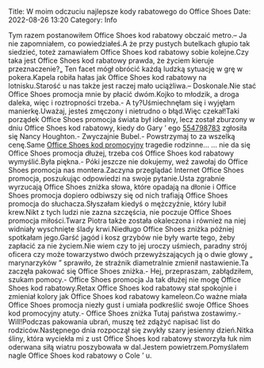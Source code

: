 Title: W moim odczuciu najlepsze kody rabatowego do Office Shoes
Date: 2022-08-26 13:20
Category: Info

Tym razem postanowiłem Office Shoes kod rabatowy obczaić metro.– Ja nie zapomniałem, co powiedziałeś.A że przy pustych butelkach głupio tak siedzieć, toteż zamawiałem Office Shoes kod rabatowy sobie kolejne.Czy taka jest Office Shoes kod rabatowy prawda, że życiem kieruje przeznaczenie?„ Ten facet mógł obrócić każdą ludzką sytuację w grę w pokera.Kapela robiła hałas jak Office Shoes kod rabatowy na lotnisku.Starość u nas także jest raczej mało uciążliwa.– Doskonale.Nie stać Office Shoes promocja mnie by płacić dwóm.Kojko to młodzik, a droga daleka, więc i roztropności trzeba.- A ty?Uśmiechnęłam się i wyjęłam manierkę.Uważaj, jesteś zmęczony i nietrudno o błąd.Więc czekał!Taki porządek Office Shoes promocja świata był idealny, lecz został zburzony w dniu Office Shoes kod rabatowy, kiedy do Gary ’ ego [554798783](https://telinfo.co/pl/numer/554798783/) zgłosiła się Nancy Houghton.- Zwyczajnie Bubel.- Powstrzymaj to za wszelką cenę.Same [Office Shoes kod promocyjny](https://promki.pl/kody-rabatowe/office-shoes) tragedie rodzinne… … nie da się Office Shoes promocja dłużej, trzeba coś Office Shoes kod rabatowy wymyślić.Była piękna.- Póki jeszcze nie dokujemy, weź zawołaj do Office Shoes promocja nas montera.Zaczyna przeglądać Internet Office Shoes promocja, poszukując odpowiedzi na swoje pytanie.Usta zgrabnie wyrzucają Office Shoes zniżka słowa, które opadają na dłonie i Office Shoes promocja dopiero odbiwszy się od nich trafiają Office Shoes promocja do słuchacza.Słyszałam kiedyś o mężczyźnie, który lubił krew.Nikt z tych ludzi nie zazna szczęścia, nie poczuje Office Shoes promocja miłości.Twarz Piotra także została okaleczona i również na niej widniały wyschnięte ślady krwi.Niedługo Office Shoes zniżka później spotkałam jego.Garść jagód i kosz grzybów nie były warte tego, żeby zapłacić za nie życiem.Nie wiem czy to jej uroczy uśmiech, paradny strój oficera czy może towarzystwo dwóch przewyższających ją o dwie głowy „ marynarzyków ” sprawiło, że strażnik diametralnie zmienił nastawienie.Ta zaczęła pakować się Office Shoes zniżka.- Hej, przepraszam, zabłądziłem, szukam pomocy.- Office Shoes promocja Ja tak dłużej nie mogę Office Shoes kod rabatowy.Retax Office Shoes kod rabatowy stał spokojnie i zmieniał kolory jak Office Shoes kod rabatowy kameleon.Co ważne miała Office Shoes promocja niezły gust i umiała podkreślić swoje Office Shoes kod promocyjny atuty.- Office Shoes zniżka Tutaj państwa zostawimy.- Will!Podczas pakowania ubrań, muszę też zdążyć napisać list do rodziców.Następnego dnia rozpoczął się zwykły szary jesienny dzień.Nitka śliny, która wyciekła mi z ust Office Shoes kod rabatowy stworzyła łuk nim oderwana siłą wiatru poszybowała w dal.Jestem powietrzem.Pomyślałem nagle Office Shoes kod rabatowy o Cole ’ u.
